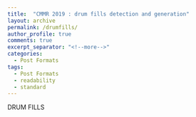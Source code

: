 ```yaml
---
title:  "CMMR 2019 : drum fills detection and generation"
layout: archive
permalink: /drumfills/
author_profile: true
comments: true
excerpt_separator: "<!--more-->"
categories:
  - Post Formats
tags:
  - Post Formats
  - readability
  - standard
---
```

DRUM FILLS
